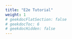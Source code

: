 ```yaml
---
title: "E2e Tutorial"
weight: 1
# geekdocFlatSection: false
# geekdocToc: 6
# geekdocHidden: false
---
```


